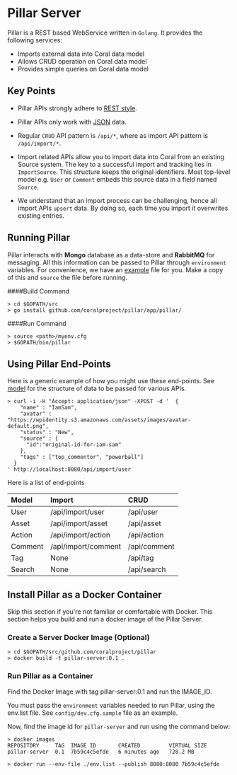 # Pillar Server
Pillar is a REST based WebService written in `Golang`. It provides the following services:

* Imports external data into Coral data model
* Allows CRUD operation on Coral data model
* Provides simple queries on Coral data model


## Key Points

* Pillar APIs strongly adhere to [REST style](https://en.wikipedia.org/wiki/Representational_state_transfer).

* Pillar APIs only work with [JSON](http://www.json.org/) data.

* Regular `CRUD` API pattern is `/api/*`, where as import API pattern is `/api/import/*`.

* Import related APIs allow you to import data into Coral from an existing Source system. The key to a successful import and tracking lies in `ImportSource`. This structure keeps the original identifiers. Most top-level model e.g. `User` or `Comment` embeds this source data in a field named `Source`.

* We understand that an import process can be challenging, hence all import APIs `upsert` data. By doing so, each time you import it overwrites existing entries.


## Running Pillar
Pillar interacts with **Mongo** database as a data-store and  **RabbitMQ** for messaging. All this information can be passed to Pillar through `environment` variables. For convenience, we have an [example](https://github.com/coralproject/pillar/blob/master/config/dev.cfg.sample) file for you. Make a copy of this and `source` the file before running.

####Build Command
```
> cd $GOPATH/src
> go install github.com/coralproject/pillar/app/pillar/
```

####Run Command
```
> source <path>/myenv.cfg
> $GOPATH/bin/pillar
```

## Using Pillar End-Points

Here is a generic example of how you might use these end-points. See [model](https://github.com/coralproject/pillar/tree/master/pkg/model) for the structure of data to be passed for various APIs.

~~~
> curl -i -H "Accept: application/json" -XPOST -d '  {
    "name" : "IamSam",
    "avatar" : "https://wpidentity.s3.amazonaws.com/assets/images/avatar-default.png",
    "status" : "New",
    "source" : {
      "id":"original-id-for-iam-sam"
    },
    "tags" : ["top_commentor", "powerball"]
  }
' http://localhost:8080/api/import/user
~~~

Here is a list of end-points

| Model         | Import                   | CRUD            |
|:------------- |:-------------------------|:----------------|
| User          |/api/import/user          |/api/user        |
| Asset         |/api/import/asset         |/api/asset       |
| Action        |/api/import/action        |/api/action      |
| Comment       |/api/import/comment       |/api/comment     |
| Tag           |None                      |/api/tag         |
| Search        |None                      |/api/search      |


## Install Pillar as a Docker Container
Skip this section if you're not familiar or comfortable with Docker. This section helps you build and run a docker image of the Pillar Server.

### Create a Server Docker Image (Optional)

~~~
> cd $GOPATH/src/github.com/coralproject/pillar
> docker build -t pillar-server:0.1 .
~~~

### Run Pillar as a Container
Find the Docker Image with tag pillar-server:0.1 and run the IMAGE_ID.

You must pass the `environment` variables needed to run Pillar, using the env.list file. See ```config/dev.cfg.sample``` file as an example. 

Now, find the image id for ```pillar-server``` and run using the command below:

~~~
> docker images
REPOSITORY     TAG  IMAGE ID       CREATED         VIRTUAL SIZE
pillar-server  0.1  7b59c4c5efde   6 minutes ago   728.2 MB

> docker run --env-file ./env.list --publish 8080:8080 7b59c4c5efde
~~~